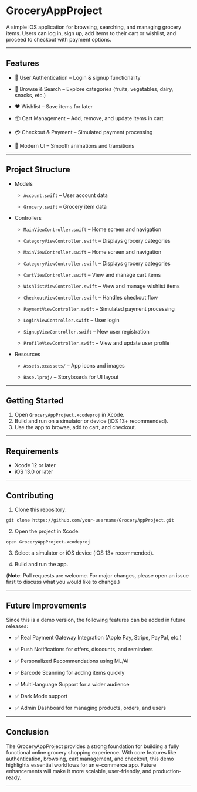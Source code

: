 # GroceryAppProject

A simple iOS application for browsing, searching, and managing grocery items. Users can log in, sign up, add items to their cart or wishlist, and proceed to checkout with payment options.

---

## Features

- 🔑 User Authentication – Login & signup functionality

- 🛒 Browse & Search – Explore categories (fruits, vegetables, dairy, snacks, etc.)

- ❤️ Wishlist – Save items for later

- 📦 Cart Management – Add, remove, and update items in cart

- 💳 Checkout & Payment – Simulated payment processing

- 🎨 Modern UI – Smooth animations and transitions

---

## Project Structure

- Models

  - `Account.swift` – User account data

  - `Grocery.swift` – Grocery item data

- Controllers

  -  `MainViewController.swift` – Home screen and navigation

  -  `CategoryViewController.swift` – Displays grocery categories

  -  `MainViewController.swift` – Home screen and navigation

  -  `CategoryViewController.swift` – Displays grocery categories

  -  `CartViewController.swift` – View and manage cart items

  -  `WishlistViewController.swift` – View and manage wishlist items

  -  `CheckoutViewController.swift` – Handles checkout flow

  - `PaymentViewController.swift` – Simulated payment processing

  - `LoginViewController.swift` – User login

  - `SignupViewController.swift` – New user registration

  - `ProfileViewController.swift` – View and update user profile

- Resources

  - `Assets.xcassets/` – App icons and images

  - `Base.lproj/` – Storyboards for UI layout

---

## Getting Started

1. Open `GroceryAppProject.xcodeproj` in Xcode.
2. Build and run on a simulator or device (iOS 13+ recommended).
3. Use the app to browse, add to cart, and checkout.

---

## Requirements

- Xcode 12 or later
- iOS 13.0 or later

---

## Contributing

1. Clone this repository:

```
git clone https://github.com/your-username/GroceryAppProject.git
```

2. Open the project in Xcode:

```
open GroceryAppProject.xcodeproj
```

3. Select a simulator or iOS device (iOS 13+ recommended).

4. Build and run the app.


(**Note**: Pull requests are welcome. For major changes, please open an issue first to discuss what you would like to change.)

---

## Future Improvements

Since this is a demo version, the following features can be added in future releases:

- ✅ Real Payment Gateway Integration (Apple Pay, Stripe, PayPal, etc.)

- ✅ Push Notifications for offers, discounts, and reminders

- ✅ Personalized Recommendations using ML/AI

- ✅ Barcode Scanning for adding items quickly

- ✅ Multi-language Support for a wider audience

- ✅ Dark Mode support

- ✅ Admin Dashboard for managing products, orders, and users

---

## Conclusion

The GroceryAppProject provides a strong foundation for building a fully functional online grocery shopping experience. With core features like authentication, browsing, cart management, and checkout, this demo highlights essential workflows for an e-commerce app. Future enhancements will make it more scalable, user-friendly, and production-ready.

--- 
